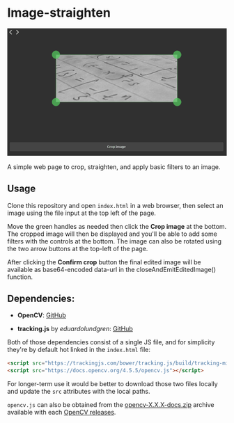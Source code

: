 # Image-straighten

![Demo](https://raw.githubusercontent.com/nostrenz/image-straighten/master/demo.gif)

A simple web page to crop, straighten, and apply basic filters to an image.

## Usage

Clone this repository and open `index.html` in a web browser, then select an image using the file input at the top left of the page.

Move the green handles as needed then click the **Crop image** at the bottom. The cropped image will then be displayed and you'll be able to add some filters with the controls at the bottom. The image can also be rotated using the two arrow buttons at the top-left of the page.

After clicking the **Confirm crop** button the final edited image will be available as base64-encoded data-url in the closeAndEmitEditedImage() function.

## Dependencies:

* **OpenCV**:
[GitHub](https://github.com/opencv/opencv)

* **tracking.js** by _eduardolundgren_:
[GitHub](https://github.com/eduardolundgren/tracking.js)

Both of those dependencies consist of a single JS file, and for simplicity they're by default hot linked in the `index.html` file:

```html
<script src="https://trackingjs.com/bower/tracking.js/build/tracking-min.js"></script>
<script src="https://docs.opencv.org/4.5.5/opencv.js"></script>
```

For longer-term use it would be better to download those two files locally and update the `src` attributes with the local paths.

`opencv.js` can also be obtained from the [opencv-X.X.X-docs.zip](https://github.com/opencv/opencv/releases/download/4.5.5/opencv-4.5.5-docs.zip) archive available with each [OpenCV releases](https://github.com/opencv/opencv/releases).
